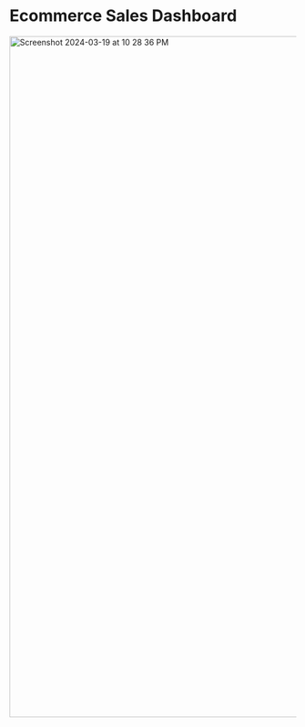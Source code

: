 <h1> Ecommerce Sales Dashboard</h1>
<img width="1196" alt="Screenshot 2024-03-19 at 10 28 36 PM" src="https://github.com/Dhruv110903/Ecommerce-Sales-Dashboard/assets/93207042/6d24226d-9847-459d-a247-0e9d7cdd5a1a">
